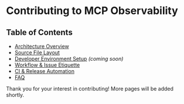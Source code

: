 # Contributing to MCP Observability

<!--
This is a placeholder file created as part of issue #95.
Detailed contributor documentation will be added in follow-up PRs.
-->

## Table of Contents

- [Architecture Overview](architecture-overview.md)
- [Source File Layout](file-layout.md)
- [Developer Environment Setup](dev-setup.md) *(coming soon)*
- [Workflow & Issue Etiquette](workflow.md)
- [CI & Release Automation](ci.md)
- [FAQ](faq.md)

Thank you for your interest in contributing! More pages will be added shortly.
